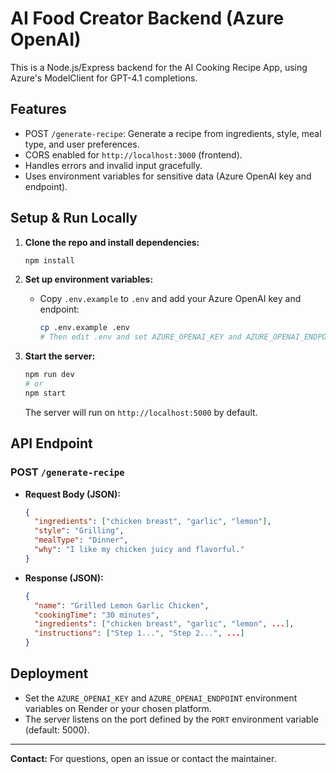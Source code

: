 # AI Food Creator Backend (Azure OpenAI)

This is a Node.js/Express backend for the AI Cooking Recipe App, using Azure's ModelClient for GPT-4.1 completions.

## Features
- POST `/generate-recipe`: Generate a recipe from ingredients, style, meal type, and user preferences.
- CORS enabled for `http://localhost:3000` (frontend).
- Handles errors and invalid input gracefully.
- Uses environment variables for sensitive data (Azure OpenAI key and endpoint).

## Setup & Run Locally

1. **Clone the repo and install dependencies:**
   ```sh
   npm install
   ```

2. **Set up environment variables:**
   - Copy `.env.example` to `.env` and add your Azure OpenAI key and endpoint:
     ```sh
     cp .env.example .env
     # Then edit .env and set AZURE_OPENAI_KEY and AZURE_OPENAI_ENDPOINT
     ```

3. **Start the server:**
   ```sh
   npm run dev
   # or
   npm start
   ```
   The server will run on `http://localhost:5000` by default.

## API Endpoint

### POST `/generate-recipe`
- **Request Body (JSON):**
  ```json
  {
    "ingredients": ["chicken breast", "garlic", "lemon"],
    "style": "Grilling",
    "mealType": "Dinner",
    "why": "I like my chicken juicy and flavorful."
  }
  ```
- **Response (JSON):**
  ```json
  {
    "name": "Grilled Lemon Garlic Chicken",
    "cookingTime": "30 minutes",
    "ingredients": ["chicken breast", "garlic", "lemon", ...],
    "instructions": ["Step 1...", "Step 2...", ...]
  }
  ```

## Deployment
- Set the `AZURE_OPENAI_KEY` and `AZURE_OPENAI_ENDPOINT` environment variables on Render or your chosen platform.
- The server listens on the port defined by the `PORT` environment variable (default: 5000).

---

**Contact:** For questions, open an issue or contact the maintainer.
